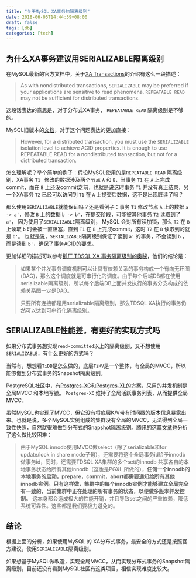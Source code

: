 ```yaml
---
title: "关于MySQL XA事务的隔离级别"
date: 2018-06-05T14:44:59+08:00
draft: false
tags: [db]
categories: [tech]
---
```


## 为什么XA事务建议用SERIALIZABLE隔离级别

在MySQL最新的官方文档中，关于[XA Transactions](https://dev.mysql.com/doc/refman/8.0/en/xa.html)的介绍有这么一段描述：

> As with nondistributed transactions, `SERIALIZABLE` may be preferred if your applications are sensitive to read phenomena. `REPEATABLE READ` may not be sufficient for distributed transactions.

这段话表达的意思是，对于分布式XA事务， `REPEATABLE READ` 隔离级别是不够的。

MySQL旧版本的[文档](https://docs.oracle.com/cd/E17952_01/mysql-5.0-en/xa.html)，对于这个问题表达的更加直接：

> However, for a distributed transaction, you must use the `SERIALIZABLE` isolation level to achieve ACID properties. It is enough to use REPEATABLE READ for a nondistributed transaction, but not for a distributed transaction.

怎么理解呢？举个简单的例子：假设MySQL使用的是`REPEATABLE READ` 隔离级别，XA事务 `T1 ` 修改的数据涉及两个节点 `A` 和 `B`，当事务 `T1` 在 `A` 上完成commit，而在 `B` 上还没commit之前，也就是说这时事务 `T1` 并没有真正结束，另一个XA事务 `T2` 已经可以访问到 `T1` 在 `A` 上提交后数据，这不是出现脏读了吗？

那么使用`SERIALIZABLE`就能保证吗？还是看例子：事务 `T1` 修改节点 `A` 上的数据 `a -> a'`，修改 `B` 上的数据 `b -> b'`，在提交阶段，可能被其他事务 `T2` 读取到了 `a'`， 因为使用了`SERIALIZABLE`隔离级别， MySQL 会对所有读加锁，那么 `T2` 在 `B` 上读取 `b` 时会被一直阻塞，直到 `T1` 在 `B` 上完成commit，这时 `T2` 在 `B` 读取到的就是 `b'`。 也就是说，`SERIALIZABLE`隔离级别保证了读到 `a'` 的事务，不会读到 `b` ，而是读到 `b'`，确保了事务ACID的要求。

更加详细的描述可以参考[鹅厂 TDSQL XA 事务隔离级别的奥秘](https://cloud.tencent.com/developer/article/1005380)，他们的结论是：

> 如果某个并发事务调度机制可以让具有依赖关系的事务构成一个有向无环图(DAG)，那么这个调度就是可串行化的调度。由于每个后端DB都在使用serializable隔离级别，所以每个后端DB上面并发执行的事务分支构成的依赖关系图一定是DAG。
>
> 只要所有连接都是用serializable隔离级别，那么TDSQL XA执行的事务仍然可以达到可串行化隔离级别。

## SERIALIZABLE性能差，有更好的实现方式吗

如果分布式事务想实现`read-committed`以上的隔离级别，又不想使用`SERIALIZABLE`，有什么更好的方式吗？

当然有，想想看`TiDB`是怎么做的，底层`TiKV`是一个整体，有全局的MVCC，所以能够做到分布式事务的Snapshot隔离级别。

PostgreSQL社区中，有[Postgres-XC](http://postgresxc.wikia.com/wiki/Postgres-XC_Wiki)和[Postgres-XL](https://www.postgres-xl.org/)的方案，采用的并发机制是全局MVCC 和本地写锁。 `Postgres-XC` 维持了全局活跃事务列表，从而提供全局MVCC。

虽然MySQL也实现了MVCC，但它没有将底层K/V带有时间戳的版本信息暴露出来。也就是说，多个MySQL实例组成的集群没有全局的MVCC，无法得到全局一致性快照，自然就很难做到分布式的Snapshot隔离级别。腾讯的[这篇文章](https://cloud.tencent.com/developer/article/1005380)也分析了这么做比较困难：

> 由于MySQL innodb使用MVCC做select（除了serializable和for update/lock in share mode子句），还需要将这个全局事务id给予innodb做事务id，同时，还需要TDSQL XA集群的多个set的innodb 共享各自的本地事务状态给所有其他innodb（这也是PGXL 所做的），**任何一个innodb的本地事务的启动，prepare，commit，abort都需要通知给所有其他innodb实例。只有这样做，集群中的每个innodb实例才能够建立全局完全有一致的、当前集群中正在处理的所有事务的状态，以便做多版本并发控制。** 这本身都会造成极大的性能开销，并且导致set之间的严重依赖，降低系统可靠性。这些都是我们要极力避免的。

## 结论

根据上面的分析，如果使用MySQL 的 XA分布式事务，最安全的方式还是按照官方建议，使用`SERIALIZABLE`隔离级别。

如果想基于MySQL做改造，实现全局MVCC，从而实现分布式事务的Snapshot隔离级别，目前还没有看到MySQL社区有这类项目，相信实现难度比较大。
